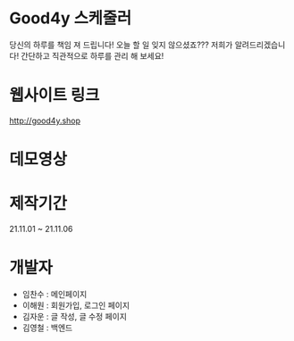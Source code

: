 # Good4y 스케줄러
당신의 하루를 책임 져 드립니다! 오늘 할 일 잊지 않으셨죠??? 저희가 알려드리겠습니다! 간단하고 직관적으로 하루를 관리 해 보세요!

# 웹사이트 링크
http://good4y.shop

# 데모영상 

# 제작기간
21.11.01 ~ 21.11.06

# 개발자
- 임찬수 : 메인페이지
- 이해원 : 회원가입, 로그인 페이지
- 김자운 : 글 작성, 글 수정 페이지
- 김영철 : 백엔드
